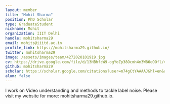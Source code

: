 ```yaml
---
layout: member
title: "Mohit Sharma"
position: PhD Scholar
type: GraduateStudent
nickname: Mohit
organization: IIIT Delhi
handle: mohitsharma29
email: mohits@iiitd.ac.in
profile_link: https://mohitsharma29.github.io/
twitter: mohitsharma29
image: /assets/images/team/4272020101919.jpg
cv: https://drive.google.com/file/d/13HBhfcW9-ogYoZp38Ocmh4n3W86eOOfl/view?usp=sharing
github: mohitsharma29
scholar: https://scholar.google.com/citations?user=m74gCtYAAAAJ&hl=en&authuser=3
alum: false
---
```


I work on Video understanding and methods to tackle label noise. Please visit my website for more: mohitsharma29.github.io.